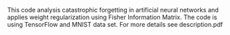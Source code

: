 This code analysis catastrophic forgetting in artificial neural networks and applies weight regularization using Fisher Information Matrix.
The code is using TensorFlow and MNIST data set. For more details see description.pdf
